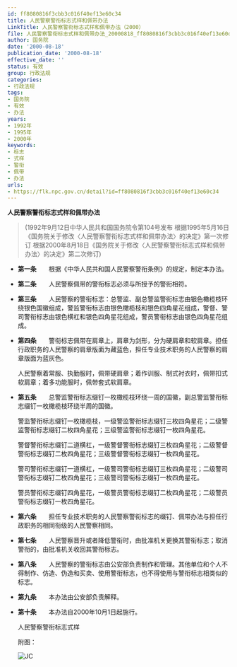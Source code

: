 ```yaml
---
id: ff8080816f3cbb3c016f40ef13e60c34
title: 人民警察警衔标志式样和佩带办法
LinkTitle: 人民警察警衔标志式样和佩带办法（2000）
file: 人民警察警衔标志式样和佩带办法_20000818_ff8080816f3cbb3c016f40ef13e60c34.docx
author: 国务院
date: '2000-08-18'
publication_date: '2000-08-18'
effective_date: ''
status: 有效
group: 行政法规
categories:
- 行政法规
tags:
- 国务院
- 有效
- 办法
years:
- 1992年
- 1995年
- 2000年
keywords:
- 标志
- 式样
- 警衔
- 佩带
- 办法
urls:
- https://flk.npc.gov.cn/detail?id=ff8080816f3cbb3c016f40ef13e60c34
---
```


**人民警察警衔标志式样和佩带办法**

> (1992年9月12日中华人民共和国国务院令第104号发布 根据1995年5月16日《国务院关于修改〈人民警察警衔标志式样和佩带办法〉的决定》第一次修订 根据2000年8月18日《国务院关于修改〈人民警察警衔标志式样和佩带办法〉的决定》第二次修订)

- **第一条**　　根据《中华人民共和国人民警察警衔条例》的规定，制定本办法。

- **第二条**　　人民警察佩带的警衔标志必须与所授予的警衔相符。

- **第三条**　　人民警察的警衔标志：总警监、副总警监警衔标志由银色橄榄枝环绕银色国徽组成，警监警衔标志由银色橄榄枝和银色四角星花组成，警督、警司警衔标志由银色横杠和银色四角星花组成，警员警衔标志由银色四角星花组成。

- **第四条**　　警衔标志佩带在肩章上，肩章为剑形，分为硬肩章和软肩章。担任行政职务的人民警察的肩章版面为藏蓝色，担任专业技术职务的人民警察的肩章版面为蓝灰色。

  人民警察着常服、执勤服时，佩带硬肩章；着作训服、制式衬衣时，佩带扣式软肩章；着多功能服时，佩带套式软肩章。

- **第五条**　　总警监警衔标志缀钉一枚橄榄枝环绕一周的国徽，副总警监警衔标志缀钉一枚橄榄枝环绕半周的国徽。

  警监警衔标志缀钉一枚橄榄枝，一级警监警衔标志缀钉三枚四角星花；二级警监警衔标志缀钉二枚四角星花；三级警监警衔标志缀钉一枚四角星花。

  警督警衔标志缀钉二道横杠，一级警督警衔标志缀钉三枚四角星花；二级警督警衔标志缀钉二枚四角星花；三级警督警衔标志缀钉一枚四角星花。

  警司警衔标志缀钉一道横杠，一级警司警衔标志缀钉三枚四角星花；二级警司警衔标志缀钉二枚四角星花；三级警司警衔标志缀钉一枚四角星花。

  警员警衔标志缀钉四角星花，一级警员警衔标志缀钉二枚四角星花；二级警员警衔标志缀钉一枚四角星花。

- **第六条**　　担任专业技术职务的人民警察警衔标志的缀钉、佩带办法与担任行政职务的相同衔级的人民警察相同。

- **第七条**　　人民警察晋升或者降低警衔时，由批准机关更换其警衔标志；取消警衔的，由批准机关收回其警衔标志。

- **第八条**　　人民警察的警衔标志由公安部负责制作和管理。其他单位和个人不得制作、仿造、伪造和买卖、使用警衔标志，也不得使用与警衔标志相类似的标志。

- **第九条**　　本办法由公安部负责解释。

- **第十条**　　本办法自2000年10月1日起施行。

  人民警察警衔标志式样

  附图：

  ![JC](../images/ff8080816f3cbb3c016f40ef13e60c34/image_01.png)
